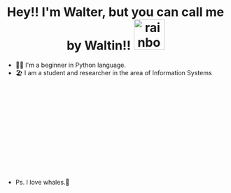 <h1 align="center">Hey!! I'm Walter, but you can call me by Waltin!! <img src="https://media0.giphy.com/media/eediTz59j2PTy/giphy.gif?cid=ecf05e471goa86p02i1q6cm7uq4cdzinlvwvonabj0b6bvyl&amp;rid=giphy.gif&amp;ct=s" alt="rainbow STICKER" style="width: 70px; height: 70px; left: 0px; top: 0px;"> </h1>
 
 - 👨‍💻 I'm a beginner in Python language. 
 - 🏖️ I am a student and researcher in the area of Information Systems
 
<p align="center">
<img src="https://media2.giphy.com/media/umYMU8G2ixG5mJBDo5/giphy.gif?cid=ecf05e47nlqkg78nwivt3sujbh29xxirpokdin71asa3q2t7&amp;rid=giphy.gif&amp;ct=g" alt="Coding Home Office GIF by Bosch" style="width: 200px; height: 200px; left: 0px; top: 0px; opacity: 0;">
</p>
  
 - Ps. I love whales.🐋
 <p align="center">
 <img src="https://media0.giphy.com/media/FaKV1cVKlVRxC/giphy.gif?cid=ecf05e47fgh8x5jkckl7zd9zn2ndsk9awam3w5hhrdot3krc&amp;rid=giphy.gif&amp;ct=g" alt="Whale GIF" style="width: 500px; height: 280px; left: 0px; top: 0px; opacity: 0;">
 </p>
